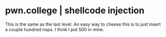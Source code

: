 # pwn.college | shellcode injection

This is the same as the last level. An easy way to cheese this is to just insert a couple hundred nops.
I think I put 500 in mine.
